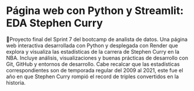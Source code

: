 # Página web con Python y Streamlit: EDA Stephen Curry
📝Proyecto final del Sprint 7 del bootcamp de analista de datos. Una página web interactiva desarrollada con Python y desplegada con Render que explora y visualiza las estadísticas de la carrera de Stephen Curry en la NBA. Incluye análisis, visualizaciones y buenas prácticas de desarrollo con Git, GitHub y entornos de desarrollo. Cabe recalcar que las estadísticas correspondientes son de temporada regular del 2009 al 2021, este fue el año en que Stephen Curry rompió el record de triples convertidos en la historia.
